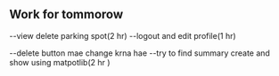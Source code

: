 ## Work for tommorow
--view delete parking spot(2 hr)
--logout and edit profile(1 hr)

--delete button mae change krna hae 
--try to find summary create and  show using matpotlib(2 hr )
